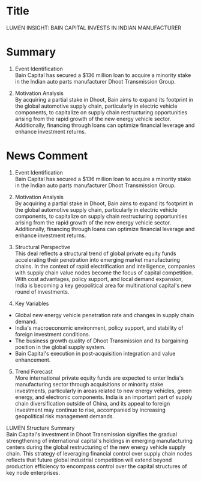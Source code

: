 # Title
LUMEN INSIGHT: BAIN CAPITAL INVESTS IN INDIAN MANUFACTURER

# Summary
1. Event Identification  
Bain Capital has secured a $136 million loan to acquire a minority stake in the Indian auto parts manufacturer Dhoot Transmission Group.

2. Motivation Analysis  
By acquiring a partial stake in Dhoot, Bain aims to expand its footprint in the global automotive supply chain, particularly in electric vehicle components, to capitalize on supply chain restructuring opportunities arising from the rapid growth of the new energy vehicle sector. Additionally, financing through loans can optimize financial leverage and enhance investment returns.

# News Comment
1. Event Identification  
Bain Capital has secured a $136 million loan to acquire a minority stake in the Indian auto parts manufacturer Dhoot Transmission Group.

2. Motivation Analysis  
By acquiring a partial stake in Dhoot, Bain aims to expand its footprint in the global automotive supply chain, particularly in electric vehicle components, to capitalize on supply chain restructuring opportunities arising from the rapid growth of the new energy vehicle sector. Additionally, financing through loans can optimize financial leverage and enhance investment returns.

3. Structural Perspective  
This deal reflects a structural trend of global private equity funds accelerating their penetration into emerging market manufacturing chains. In the context of rapid electrification and intelligence, companies with supply chain value nodes become the focus of capital competition. With cost advantages, policy support, and local demand expansion, India is becoming a key geopolitical area for multinational capital's new round of investments.

4. Key Variables  
- Global new energy vehicle penetration rate and changes in supply chain demand.  
- India's macroeconomic environment, policy support, and stability of foreign investment conditions.  
- The business growth quality of Dhoot Transmission and its bargaining position in the global supply system.  
- Bain Capital's execution in post-acquisition integration and value enhancement.

5. Trend Forecast  
More international private equity funds are expected to enter India's manufacturing sector through acquisitions or minority stake investments, particularly in areas related to new energy vehicles, green energy, and electronic components. India is an important part of supply chain diversification outside of China, and its appeal to foreign investment may continue to rise, accompanied by increasing geopolitical risk management demands.

LUMEN Structure Summary  
Bain Capital's investment in Dhoot Transmission signifies the gradual strengthening of international capital's holdings in emerging manufacturing centers during the global restructuring of the new energy vehicle supply chain. This strategy of leveraging financial control over supply chain nodes reflects that future global industrial competition will extend beyond production efficiency to encompass control over the capital structures of key node enterprises.
